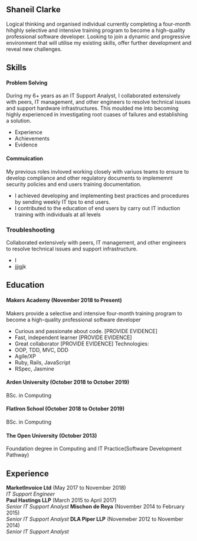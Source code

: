 ## Shaneil Clarke

Logical thinking and organised individual currently completing a four-month hihghly selective and intensive training program to become a high-quality professional software developer.
Looking to join a dynamic and progressive environment that will utilise my existing skills, offer further development and reveal new challenges.

## Skills

#### Problem Solving

During my 6+ years as an IT Support Analyst, I collaborated extensively with peers, IT management, and other engineers to resolve technical issues and support hardware infrastructures. This moulded me into becoming highly experienced in investigating root cuases of failures and establishing a solution.  
- Experience
- Achievements
- Evidence

#### Commuication

My previous roles invloved working closely with variuos teams to ensure to develop compliance and other regulatory documents to implememnt security policies and end users training documentation.

- I achieved developing and implementing best practices and procedures by sending weekly IT tips to end users.
- I contributed to the education of end users by carry out IT induction training with individuals at all levels 

### Troubleshooting
Collaborated extensively with peers, IT management, and other engineers to resolve technical issues and support infrastructure.
- I
- jjjgjk

## Education

#### Makers Academy (November 2018 to Present)
Makers provide a selective and intensive four-month training program to become a high-quality professional software developer
- Curious and passionate about code. [PROVIDE EVIDENCE]
- Fast, independent learner [PROVIDE EVIDENCE]
- Great collaborator [PROVIDE EVIDENCE]
Technologies:
- OOP, TDD, MVC, DDD
- Agile/XP
- Ruby, Rails, JavaScript
- RSpec, Jasmine

#### Arden University (October 2018 to October 2019)
BSc. in Computing

#### FlatIron School (October 2018 to October 2019)
BSc. in Computing

#### The Open University (October 2013)
Foundation degree in Computing and IT Practice(Software Development Pathway)

## Experience

**MarketInvoice Ltd** (May 2017 to November 2018)    
*IT Support Engineer*  
**Paul Hastings LLP** (March 2015 to April 2017)   
*Senior IT Support Analyst* 
**Mischon de Reya** (November 2014 to February 2015)   
*Senior IT Support Analyst* 
**DLA Piper LLP** (Novemeber 2012 to November 2014)   
*Senior IT Support Analyst*  
